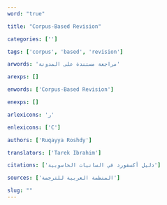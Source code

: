 ```yaml
---
word: "true"

title: "Corpus-Based Revision"

categories: ['']

tags: ['corpus', 'based', 'revision']

arwords: 'مراجعة مستندة على المدونة'

arexps: []

enwords: ['Corpus-Based Revision']

enexps: []

arlexicons: 'ر'

enlexicons: ['C']

authors: ['Ruqayya Roshdy']

translators: ['Tarek Ibrahim']

citations: ['دليل أكسفورد في السانيات الحاسوبية']

sources: ['المنظمة العربية للترجمة']

slug: ""
---
```

